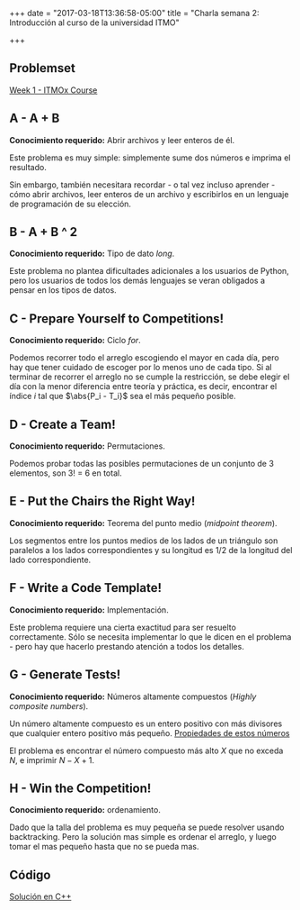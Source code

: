 +++
date = "2017-03-18T13:36:58-05:00"
title = "Charla semana 2: Introducción al curso de la universidad ITMO"

+++

## Problemset
[Week 1 - ITMOx Course](https://courses.edx.org/courses/course-v1:ITMOx+I2CPx+1T2017/courseware/5f7ded3dde75420f8da894830d69e7e4/05c1037ba1e2450e931dfbd1c2d1856d/)

## A - A + B

**Conocimiento requerido:** Abrir archivos y leer enteros de él.

Este problema es muy simple: simplemente sume dos números e imprima el resultado.

Sin embargo, también necesitara recordar - o tal vez incluso aprender - cómo abrir archivos, leer enteros de un archivo y escribirlos en un lenguaje de programación de su elección.

## B - A + B ^ 2

**Conocimiento requerido:** Tipo de dato *long*.

Este problema no plantea dificultades adicionales a los usuarios de Python, pero los usuarios de todos los demás lenguajes se veran obligados a pensar en los tipos de datos.

## C - Prepare Yourself to Competitions!

**Conocimiento requerido:** Ciclo *for*.

Podemos recorrer todo el arreglo escogiendo el mayor en cada día, pero hay que tener cuidado de escoger por lo menos uno de cada tipo. Si al terminar de recorrer el arreglo no se cumple la restricción, se debe elegir el día con la menor diferencia entre teoría y práctica, es decir, encontrar el índice $i$ tal que $\abs{P_i - T_i}$ sea el más pequeño posible.

## D - Create a Team!

**Conocimiento requerido:** Permutaciones.

Podemos probar todas las posibles permutaciones de un conjunto de 3 elementos, son 3! = 6 en total.

## E - Put the Chairs the Right Way!

**Conocimiento requerido:** Teorema del punto medio (*midpoint theorem*).

Los segmentos entre los puntos medios de los lados de un triángulo son paralelos a los lados correspondientes y su longitud es 1/2 de la longitud del lado correspondiente.

## F - Write a Code Template!

**Conocimiento requerido:** Implementación.

Este problema requiere una cierta exactitud para ser resuelto correctamente. Sólo se necesita implementar lo que le dicen en el problema - pero hay que hacerlo prestando atención a todos los detalles.

## G - Generate Tests!

**Conocimiento requerido:** Números altamente compuestos (*Highly composite numbers*).

Un número altamente compuesto es un entero positivo con más divisores que cualquier entero positivo más pequeño.
[Propiedades de estos números](https://www.youtube.com/watch?v=2JM2oImb9Qg)

El problema es encontrar el número compuesto más alto $X$ que no exceda $N$, e imprimir $N - X + 1$.

## H - Win the Competition!

**Conocimiento requerido:** ordenamiento.

Dado que la talla del problema es muy pequeña se puede resolver usando backtracking.
Pero la solución mas simple es ordenar el arreglo, y luego tomar el mas pequeño hasta que no se pueda mas.

## Código
[Solución en C++](https://github.com/Yefri97/Competitive-Programming/tree/master/In-Silico/Semana%202)
